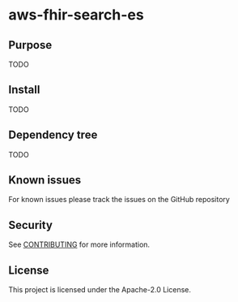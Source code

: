 # aws-fhir-search-es

## Purpose

TODO

## Install

TODO

## Dependency tree

TODO

## Known issues

For known issues please track the issues on the GitHub repository

## Security

See [CONTRIBUTING](CONTRIBUTING.md#security-issue-notifications) for more information.

## License

This project is licensed under the Apache-2.0 License.